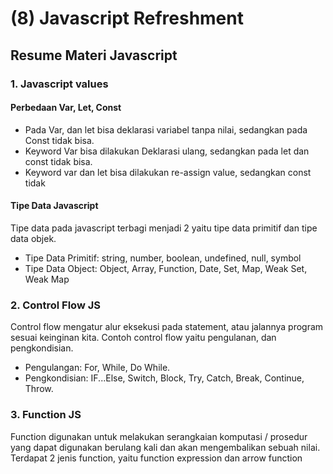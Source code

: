 # (8) Javascript Refreshment

## Resume Materi Javascript

### 1.  Javascript values

#### Perbedaan Var, Let, Const
- Pada Var, dan let bisa deklarasi variabel tanpa nilai, sedangkan pada Const tidak bisa.
- Keyword Var bisa dilakukan Deklarasi ulang, sedangkan pada let dan const tidak bisa.
- Keyword var dan let bisa dilakukan re-assign value, sedangkan const tidak 

#### Tipe Data Javascript
Tipe data pada javascript terbagi menjadi 2 yaitu tipe data primitif dan tipe data objek.
- Tipe Data Primitif: string, number, boolean, undefined, null, symbol
- Tipe Data Object: Object, Array, Function, Date, Set, Map, Weak Set, Weak Map

### 2. Control Flow JS
Control flow mengatur alur eksekusi pada statement, atau jalannya program sesuai keinginan kita. Contoh control flow yaitu pengulanan, dan pengkondisian.
- Pengulangan: For, While, Do While.
- Pengkondisian: IF...Else, Switch, Block, Try, Catch, Break, Continue, Throw.

### 3. Function JS
Function digunakan untuk melakukan serangkaian komputasi / prosedur yang dapat digunakan berulang kali dan akan mengembalikan sebuah nilai. Terdapat 2 jenis function, yaitu function expression dan arrow function
